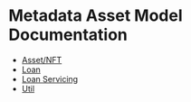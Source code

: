 # Metadata Asset Model Documentation

- [Asset/NFT](asset.md)
- [Loan](loan.md)
- [Loan Servicing](servicing.md)
- [Util](util.md)